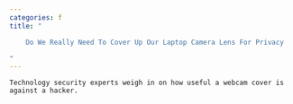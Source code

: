 ```yaml
---
categories: f
title: "

    Do We Really Need To Cover Up Our Laptop Camera Lens For Privacy

"
---
```



    Technology security experts weigh in on how useful a webcam cover is against a hacker.

